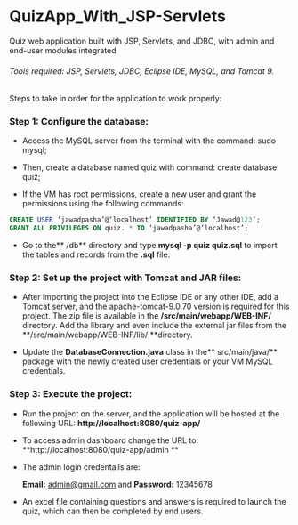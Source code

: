 #  QuizApp_With_JSP-Servlets
Quiz web application built with JSP, Servlets, and JDBC, with admin and end-user modules integrated

######  Tools required: JSP, Servlets, JDBC, Eclipse IDE, MySQL, and Tomcat 9.

Steps to take in order for the application to work properly:

###  Step 1: Configure the database:

-  Access the MySQL server from the terminal with the command: sudo mysql;

- Then, create a database named quiz with command: create database quiz;
- If the VM has root permissions, create a new user and grant the permissions using the following commands:

```sql
CREATE USER ‘jawadpasha’@‘localhost’ IDENTIFIED BY ‘Jawad@123’;
GRANT ALL PRIVILEGES ON quiz. * TO ‘jawadpasha’@‘localhost’;
```

- Go to the** /db** directory and type **mysql -p quiz quiz.sql** to import the tables and records from the **.sql** file.

### Step 2: Set up the project with Tomcat and JAR files:

- After importing the project into the Eclipse IDE or any other IDE, add a Tomcat server, and the apache-tomcat-9.0.70 version is required for this project. The zip file is available in the **/src/main/webapp/WEB-INF/** directory. Add the library and even include the external jar files from the **/src/main/webapp/WEB-INF/lib/ **directory.

- Update the **DatabaseConnection.java** class in the** src/main/java/** package with the newly created user credentials or your VM MySQL credentials.

### Step 3: Execute the project:

- Run the project on the server, and the application will be hosted at the following URL: **http://localhost:8080/quiz-app/**

- To access admin dashboard change the URL to: **http://localhost:8080/quiz-app/admin **

- The admin login credentails are:

	**Email:** admin@gmail.com and **Password:** 12345678

- An excel file containing questions and answers is required to launch the quiz, which can then be completed by end users.
